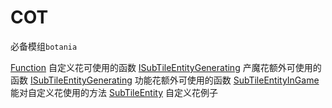 # COT

必备模组`botania`


[Function](Function.md)
自定义花可使用的函数
[ISubTileEntityGenerating](ISubTileEntityGenerating.md)
产魔花额外可使用的函数
[ISubTileEntityGenerating](ISubTileFunctional.md)
功能花额外可使用的函数
[SubTileEntityInGame](SubTileEntityInGame.md)
能对自定义花使用的方法
[SubTileEntity](SubTileEntity.md)
自定义花例子